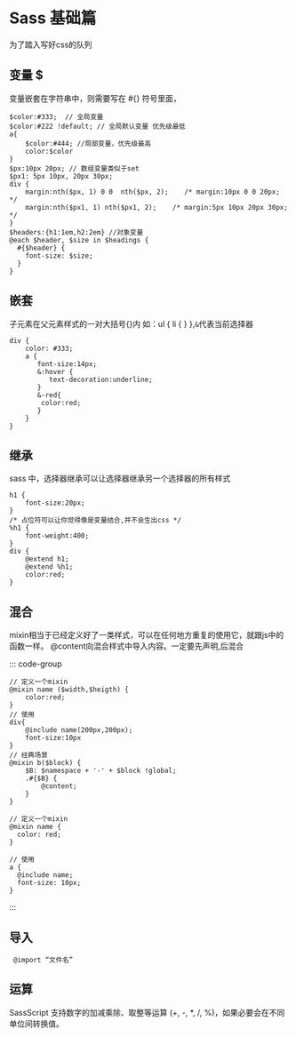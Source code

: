 # Sass 基础篇

为了踏入写好css的队列

## 变量 $

变量嵌套在字符串中，则需要写在 #{} 符号里面，

```less [变量声明]
$color:#333;  // 全局变量
$color:#222 !default; // 全局默认变量 优先级最低
a{
    $color:#444; //局部变量，优先级最高
    color:$color
}
$px:10px 20px; // 数组变量类似于set
$px1: 5px 10px, 20px 30px;
div {
    margin:nth($px, 1) 0 0  nth($px, 2);    /* margin:10px 0 0 20px; */
    margin:nth($px1, 1) nth($px1, 2);    /* margin:5px 10px 20px 30px; */
}
$headers:{h1:1em,h2:2em} //对象变量
@each $header, $size in $headings {
  #{$header} {
    font-size: $size;
  }
}
```

## 嵌套

子元素在父元素样式的一对大括号{}内 如：ul { li { } },`&`代表当前选择器

```
div {
    color: #333;
    a {
       font-size:14px;
       &:hover {
          text-decoration:underline;
       }
       &-red{
        color:red;
       }
    }
}
```

## 继承

sass 中，选择器继承可以让选择器继承另一个选择器的所有样式

```
h1 {
    font-size:20px;
}
/* 占位符可以让你觉得像是变量结合,并不会生出css */
%h1 {
    font-weight:400;
}
div {
    @extend h1;
    @extend %h1;
    color:red;
}
```

## 混合

mixin相当于已经定义好了一类样式，可以在任何地方重复的使用它，就跟js中的函数一样。 @content向混合样式中导入内容。一定要先声明,后混合

::: code-group

```less [包含参数]
// 定义一个mixin
@mixin name ($width,$heigth) {
	color:red;
}
// 使用
div{
    @include name(200px,200px);
    font-size:10px
}
// 经典场景
@mixin b($block) {
    $B: $namespace + '-' + $block !global;
    .#{$B} {
        @content;
    }
}
```

```less [不含参数]
// 定义一个mixin
@mixin name {
  color: red;
}

// 使用
a {
  @include name;
  font-size: 10px;
}
```

:::

## 导入

```
 @import “文件名”
```

## 运算

SassScript 支持数字的加减乘除、取整等运算 (+, -, \*, /, %)，如果必要会在不同单位间转换值。
